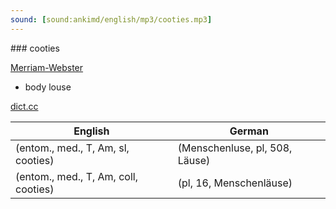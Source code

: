 ```yaml
---
sound: [sound:ankimd/english/mp3/cooties.mp3]
---
```


\### cooties

[Merriam-Webster](https://www.merriam-webster.com/dictionary/cooties)

- body louse

[dict.cc](https://www.dict.cc/cooties)

| English        | German       |
| -------------- | ------------ |
|  (entom., med., T, Am, sl, cooties) |  (Menschenluse, pl, 508, Läuse) |
|  (entom., med., T, Am, coll, cooties) |  (pl, 16, Menschenläuse) |
